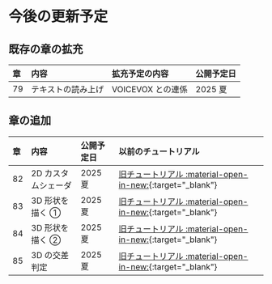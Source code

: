 # 今後の更新予定

## 既存の章の拡充

| 章 | 内容 | 拡充予定の内容 | 公開予定日 |
|:---|:---|:---|:---|
| 79 | テキストの読み上げ | VOICEVOX との連係 | 2025 夏 |


## 章の追加

| 章 | 内容 | 公開予定日 | 以前のチュートリアル |
|:---|:---|:---|:---|
| 82 | 2D カスタムシェーダ | 2025 夏 | [旧チュートリアル :material-open-in-new:](https://zenn.dev/reputeless/books/siv3d-documentation/viewer/tutorial-shader2d){:target="_blank"} |
| 83 | 3D 形状を描く ① | 2025 夏 | [旧チュートリアル :material-open-in-new:](https://zenn.dev/reputeless/books/siv3d-documentation/viewer/tutorial-3d){:target="_blank"} |
| 84 | 3D 形状を描く ② | 2025 夏 | [旧チュートリアル :material-open-in-new:](https://zenn.dev/reputeless/books/siv3d-documentation/viewer/tutorial-3d-2){:target="_blank"} |
| 85 | 3D の交差判定 | 2025 夏 | [旧チュートリアル :material-open-in-new:](https://zenn.dev/reputeless/books/siv3d-documentation/viewer/tutorial-3d-intersection){:target="_blank"} |

